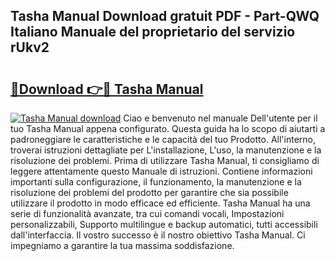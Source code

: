 ## Tasha Manual Download gratuit PDF - Part-QWQ Italiano Manuale del proprietario del servizio rUkv2

# <h2><a href="http://dfgr59.blite.top/?on=Tasha+Manual">🔗Download 👉🔴 Tasha Manual</a></h2>

[![Tasha Manual download](https://i.imgur.com/lujVjoI.png)](http://dfgr59.blite.top/?on=Tasha+Manual)
Ciao e benvenuto nel manuale Dell'utente per il tuo Tasha Manual appena configurato. Questa guida ha lo scopo di aiutarti a padroneggiare le caratteristiche e le capacità del tuo Prodotto. All'interno, troverai istruzioni dettagliate per L'installazione, L'uso, la manutenzione e la risoluzione dei problemi. Prima di utilizzare Tasha Manual, ti consigliamo di leggere attentamente questo Manuale di istruzioni. Contiene informazioni importanti sulla configurazione, il funzionamento, la manutenzione e la risoluzione dei problemi del prodotto per garantire che sia possibile utilizzare il prodotto in modo efficace ed efficiente. Tasha Manual ha una serie di funzionalità avanzate, tra cui comandi vocali, Impostazioni personalizzabili, Supporto multilingue e backup automatici, tutti accessibili dall'interfaccia. Il vostro successo è il nostro obiettivo Tasha Manual. Ci impegniamo a garantire la tua massima soddisfazione.
